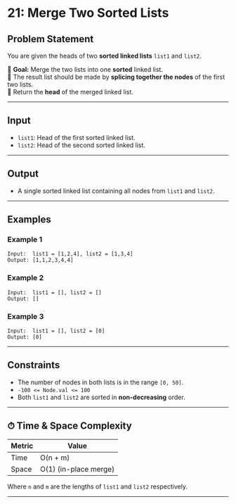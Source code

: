 
#  21: Merge Two Sorted Lists

##  Problem Statement

You are given the heads of two **sorted linked lists** `list1` and `list2`.

🔹 **Goal:** Merge the two lists into one **sorted** linked list.  
🔹 The result list should be made by **splicing together the nodes** of the first two lists.  
🔹 Return the **head** of the merged linked list.

---

##  Input

- `list1`: Head of the first sorted linked list.
- `list2`: Head of the second sorted linked list.

---

##  Output

- A single sorted linked list containing all nodes from `list1` and `list2`.

---

##  Examples

### Example 1

```
Input:  list1 = [1,2,4], list2 = [1,3,4]
Output: [1,1,2,3,4,4]
```

### Example 2

```
Input:  list1 = [], list2 = []
Output: []
```

### Example 3

```
Input:  list1 = [], list2 = [0]
Output: [0]
```

---

##  Constraints

- The number of nodes in both lists is in the range `[0, 50]`.
- `-100 <= Node.val <= 100`
- Both `list1` and `list2` are sorted in **non-decreasing** order.

---

## ⏱ Time & Space Complexity

| Metric     | Value         |
|------------|---------------|
| Time       | O(n + m)      |
| Space      | O(1) (in-place merge) |

Where `n` and `m` are the lengths of `list1` and `list2` respectively.

---

